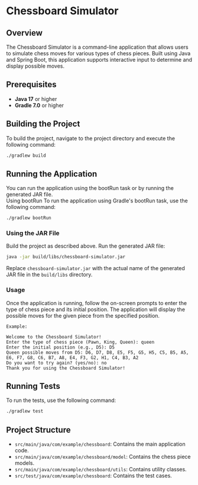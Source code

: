 # Chessboard Simulator

## Overview

The Chessboard Simulator is a command-line application that allows users to simulate chess moves for various types of chess pieces. Built using Java and Spring Boot, this application supports interactive input to determine and display possible moves.

## Prerequisites

- **Java 17** or higher
- **Gradle 7.0** or higher

## Building the Project

To build the project, navigate to the project directory and execute the following command:

```sh
./gradlew build
```

## Running the Application

You can run the application using the bootRun task or by running the generated JAR file.  
Using bootRun
To run the application using Gradle's bootRun task, use the following command:

```sh
./gradlew bootRun
```

### Using the JAR File

Build the project as described above.
Run the generated JAR file:

```sh
java -jar build/libs/chessboard-simulator.jar
```

Replace `chessboard-simulator.jar` with the actual name of the generated JAR file in the `build/libs` directory.  

### Usage

Once the application is running, follow the on-screen prompts to enter the type of chess piece and its initial position. The application will display the possible moves for the given piece from the specified position.

```
Example:

Welcome to the Chessboard Simulator!
Enter the type of chess piece (Pawn, King, Queen): queen
Enter the initial position (e.g., D5): D5
Queen possible moves from D5: D6, D7, D8, E5, F5, G5, H5, C5, B5, A5, E6, F7, G8, C6, B7, A8, E4, F3, G2, H1, C4, B3, A2
Do you want to try again? (yes/no): no
Thank you for using the Chessboard Simulator!
```

## Running Tests

To run the tests, use the following command:
```sh
./gradlew test
```

## Project Structure

- `src/main/java/com/example/chessboard`: Contains the main application code.
- `src/main/java/com/example/chessboard/model`: Contains the chess piece models.
- `src/main/java/com/example/chessboard/utils`: Contains utility classes.
- `src/test/java/com/example/chessboard`: Contains the test cases.
